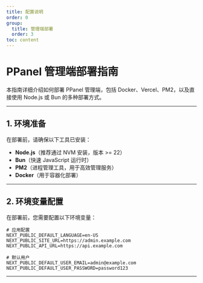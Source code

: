 ```yaml
---
title: 配置说明
order: 0
group: 
  title: 管理端部署
  order: 3
toc: content
---
```

# **PPanel 管理端部署指南**

本指南详细介绍如何部署 PPanel 管理端，包括 Docker、Vercel、PM2，以及直接使用 Node.js 或 Bun 的多种部署方式。

---

## **1. 环境准备**

在部署前，请确保以下工具已安装：

- **Node.js**（推荐通过 NVM 安装，版本 >= 22）
- **Bun**（快速 JavaScript 运行时）
- **PM2**（进程管理工具，用于高效管理服务）
- **Docker**（用于容器化部署）

---

## **2. 环境变量配置**

在部署前，您需要配置以下环境变量：

```env
# 应用配置
NEXT_PUBLIC_DEFAULT_LANGUAGE=en-US
NEXT_PUBLIC_SITE_URL=https://admin.example.com
NEXT_PUBLIC_API_URL=https://api.example.com

# 默认用户
NEXT_PUBLIC_DEFAULT_USER_EMAIL=admin@example.com
NEXT_PUBLIC_DEFAULT_USER_PASSWORD=password123
```

---

